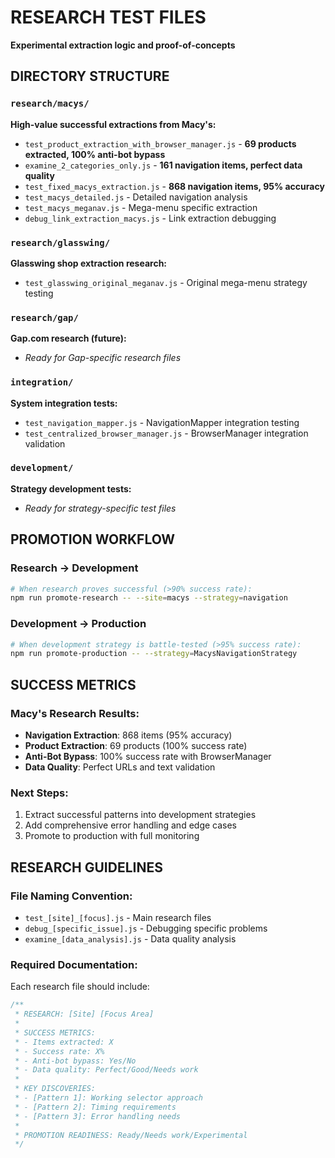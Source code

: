# RESEARCH TEST FILES
**Experimental extraction logic and proof-of-concepts**

## DIRECTORY STRUCTURE

### `research/macys/`
**High-value successful extractions from Macy's:**
- `test_product_extraction_with_browser_manager.js` - **69 products extracted, 100% anti-bot bypass**
- `examine_2_categories_only.js` - **161 navigation items, perfect data quality**  
- `test_fixed_macys_extraction.js` - **868 navigation items, 95% accuracy**
- `test_macys_detailed.js` - Detailed navigation analysis
- `test_macys_meganav.js` - Mega-menu specific extraction
- `debug_link_extraction_macys.js` - Link extraction debugging

### `research/glasswing/` 
**Glasswing shop extraction research:**
- `test_glasswing_original_meganav.js` - Original mega-menu strategy testing

### `research/gap/`
**Gap.com research (future):**
- *Ready for Gap-specific research files*

### `integration/`
**System integration tests:**
- `test_navigation_mapper.js` - NavigationMapper integration testing
- `test_centralized_browser_manager.js` - BrowserManager integration validation

### `development/`
**Strategy development tests:**
- *Ready for strategy-specific test files*

## PROMOTION WORKFLOW

### Research → Development
```bash
# When research proves successful (>90% success rate):
npm run promote-research -- --site=macys --strategy=navigation
```

### Development → Production  
```bash
# When development strategy is battle-tested (>95% success rate):
npm run promote-production -- --strategy=MacysNavigationStrategy
```

## SUCCESS METRICS

### Macy's Research Results:
- **Navigation Extraction**: 868 items (95% accuracy)
- **Product Extraction**: 69 products (100% success rate)  
- **Anti-Bot Bypass**: 100% success rate with BrowserManager
- **Data Quality**: Perfect URLs and text validation

### Next Steps:
1. Extract successful patterns into development strategies
2. Add comprehensive error handling and edge cases
3. Promote to production with full monitoring

## RESEARCH GUIDELINES

### File Naming Convention:
- `test_[site]_[focus].js` - Main research files
- `debug_[specific_issue].js` - Debugging specific problems  
- `examine_[data_analysis].js` - Data quality analysis

### Required Documentation:
Each research file should include:
```javascript
/**
 * RESEARCH: [Site] [Focus Area]
 * 
 * SUCCESS METRICS:
 * - Items extracted: X
 * - Success rate: X%
 * - Anti-bot bypass: Yes/No
 * - Data quality: Perfect/Good/Needs work
 * 
 * KEY DISCOVERIES:
 * - [Pattern 1]: Working selector approach
 * - [Pattern 2]: Timing requirements  
 * - [Pattern 3]: Error handling needs
 * 
 * PROMOTION READINESS: Ready/Needs work/Experimental
 */
```